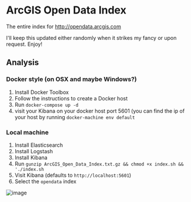 # ArcGIS Open Data Index
The entire index for http://opendata.arcgis.com

I'll keep this updated either randomly when it strikes my fancy or upon request. Enjoy!

## Analysis
### Docker style (on OSX and maybe Windows?)
1. Install Docker Toolbox
1. Follow the instructions to create a Docker host
1. Run `docker-compose up -d` 
1. visit your Kibana on your docker host port 5601 (you can find the ip of your host by running `docker-machine env default`

### Local machine
1. Install Elasticsearch
1. Install Logstash
1. Install Kibana
1. Run `gunzip ArcGIS_Open_Data_Index.txt.gz && chmod +x index.sh && './index.sh`
1. Visit Kibana (defaults to `http://localhost:5601`)
1. Select the `opendata` index

![image](https://cloud.githubusercontent.com/assets/7832202/15438218/113f6e24-1e99-11e6-89d8-cbe766de638e.png)

